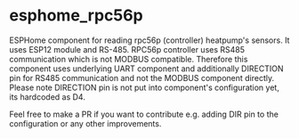 # esphome_rpc56p
ESPHome component for reading rpc56p (controller) heatpump's sensors. It uses ESP12 module and RS-485.
RPC56p controller uses RS485 communication which is not MODBUS compatible.
Therefore this component uses underlying UART component and additionally DIRECTION pin for RS485 communication and not the MODBUS component directly.
Please note DIRECTION pin is not put into component's configuration yet, its hardcoded as D4.

Feel free to make a PR if you want to contribute e.g. adding DIR pin to the configuration or any other improvements.

